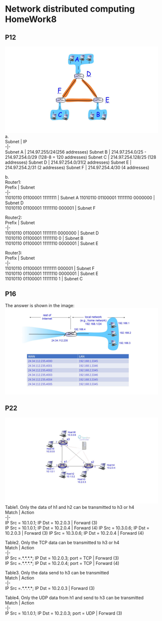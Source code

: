 # Network distributed computing HomeWork8  
## P12  
![P16.png](https://github.com/xjywhu/WLFBSHomeWork8/blob/master/P12.jpg)   
a.  
Subnet | IP  
-|-  
Subnet A | 214.97.255/24(256 addresses)
Subnet B | 214.97.254.0/25  - 214.97.254.0/29 (128-8 = 120 addresses) 
Subnet C | 214.97.254.128/25 (128 addresses) 
Subnet D | 214.97.254.0/31(2 addresses) 
Subnet E | 214.97.254.2/31 (2 addresses) 
Subnet F | 214.97.254.4/30  (4 addresses) 


b.  
Router1:  
Prefix | Subnet  
-|-  
11010110 01100001 11111111  | Subnet A 
11010110 01100001 11111110 0000000 | Subnet D  
11010110 01100001 11111110 000001 | Subnet F  


Router2:  
Prefix | Subnet  
-|-  
11010110 01100001 11111111  0000000 | Subnet D  
11010110 01100001 11111110  0  | Subnet B  
11010110 01100001 11111110  0000001  | Subnet E   


Router3:  
Prefix | Subnet  
-|-  
11010110 01100001 11111111  000001 | Subnet F  
11010110 01100001 11111110  0000001 | Subnet E   
11010110 01100001 11111110 1  | Subnet C 

## P16
The answer is shown in the image:  
![P16.png](https://github.com/xjywhu/WLFBSHomeWork8/blob/master/P16.JPG)   
## P22  
![P22.png](https://github.com/xjywhu/WLFBSHomeWork8/blob/master/P22.JPG)   
Table1.  Only the data of h1 and h2 can be transmitted to h3 or h4   
Match | Action  
-|-  
IP Src = 10.1.0.1; IP Dst = 10.2.0.3  | Forward (3)  
IP Src = 10.1.0.1; IP Dst = 10.2.0.4  | Forward (4) 
IP Src = 10.3.0.6; IP Dst = 10.2.0.3  | Forward (3) 
IP Src = 10.3.0.6; IP Dst = 10.2.0.4  | Forward (4) 


Table2.  Only the TCP data can be transmitted to h3 or h4   
Match | Action  
-|-  
IP Src =\.\*\.\*\.\*\.\*; IP Dst = 10.2.0.3; port = TCP  | Forward (3)  
IP Src =\.\*\.\*\.\*\.\*; IP Dst = 10.2.0.4; port = TCP  | Forward (4) 


Table3.  Only the data send to h3 can be transmitted  
Match | Action  
-|-  
IP Src =\.\*\.\*\.\*\.\*; IP Dst = 10.2.0.3 | Forward (3)  


Table4.  Only the UDP data from h1 and send to h3 can be transmitted  
Match | Action  
-|-  
IP Src = 10.1.0.1; IP Dst = 10.2.0.3; port = UDP  | Forward (3)  
